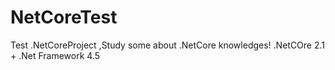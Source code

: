# NetCoreTest
Test .NetCoreProject ,Study some about .NetCore knowledges! .NetCOre 2.1 + .Net Framework 4.5
